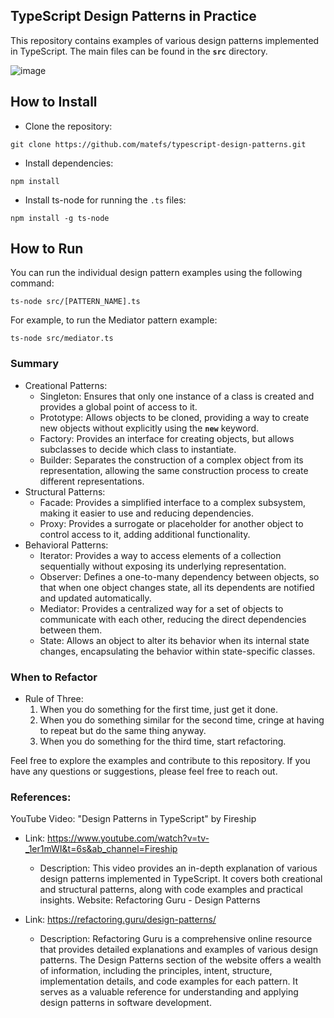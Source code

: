  
## **TypeScript Design Patterns in Practice**

This repository contains examples of various design patterns implemented in TypeScript. The main files can be found in the **`src`** directory.

![image](https://github.com/matefs/typescript-design-patterns/assets/30128774/74bb75b3-7733-4441-9d85-a4910249134e)



## **How to Install**

- Clone the repository:

```
git clone https://github.com/matefs/typescript-design-patterns.git
```

- Install dependencies:

```
npm install
```

- Install ts-node for running the `.ts` files:

```
npm install -g ts-node 
```

## **How to Run**

You can run the individual design pattern examples using the following command:

```
ts-node src/[PATTERN_NAME].ts
```

For example, to run the Mediator pattern example:

```
ts-node src/mediator.ts
```

### **Summary**

- Creational Patterns:
    - Singleton: Ensures that only one instance of a class is created and provides a global point of access to it.
    - Prototype: Allows objects to be cloned, providing a way to create new objects without explicitly using the **`new`** keyword.
    - Factory: Provides an interface for creating objects, but allows subclasses to decide which class to instantiate.
    - Builder: Separates the construction of a complex object from its representation, allowing the same construction process to create different representations.
- Structural Patterns:
    - Facade: Provides a simplified interface to a complex subsystem, making it easier to use and reducing dependencies.
    - Proxy: Provides a surrogate or placeholder for another object to control access to it, adding additional functionality.
- Behavioral Patterns:
    - Iterator: Provides a way to access elements of a collection sequentially without exposing its underlying representation.
    - Observer: Defines a one-to-many dependency between objects, so that when one object changes state, all its dependents are notified and updated automatically.
    - Mediator: Provides a centralized way for a set of objects to communicate with each other, reducing the direct dependencies between them.
    - State: Allows an object to alter its behavior when its internal state changes, encapsulating the behavior within state-specific classes.

### **When to Refactor**

- Rule of Three:
    1. When you do something for the first time, just get it done.
    2. When you do something similar for the second time, cringe at having to repeat but do the same thing anyway.
    3. When you do something for the third time, start refactoring.

Feel free to explore the examples and contribute to this repository. If you have any questions or suggestions, please feel free to reach out.

### References:

YouTube Video: "Design Patterns in TypeScript" by Fireship

- Link: https://www.youtube.com/watch?v=tv-_1er1mWI&t=6s&ab_channel=Fireship
    - Description: This video provides an in-depth explanation of various design patterns implemented in TypeScript. It covers both creational and structural patterns, along with code examples and practical insights.
Website: Refactoring Guru - Design Patterns

- Link: https://refactoring.guru/design-patterns/
    - Description: Refactoring Guru is a comprehensive online resource that provides detailed explanations and examples of various design patterns. The Design Patterns section of the website offers a wealth of information, including the principles, intent, structure, implementation details, and code examples for each pattern. It serves as a valuable reference for understanding and applying design patterns in software development.
